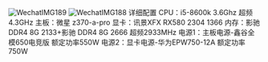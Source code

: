 ![WechatIMG189](https://github.com/user-attachments/assets/6f5f4004-9e08-44ad-86b9-5690aa967379)
![WechatIMG188](https://github.com/user-attachments/assets/c7769d45-b809-4063-a700-06a8639ab263)
详细配置
CPU：i5-8600k 3.6Ghz  超频 4.3GHz
主板：微星 z370-a-pro
显卡：讯景XFX RX580 2304 1366
内存：影驰DDR4 8G 2133+影驰 DDR4 8G 2666   超频2933MHz
电源1：主板电源-鑫谷全模650电竞版  额定功率550W
电源2：显卡电源-华为EPW750-12A   额定功率750W
